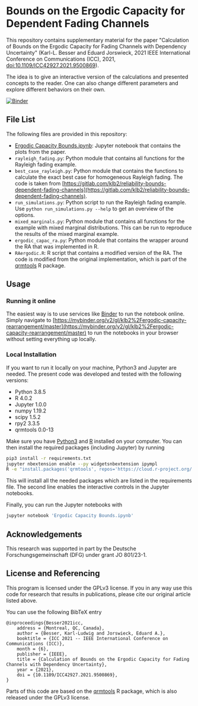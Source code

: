 # Bounds on the Ergodic Capacity for Dependent Fading Channels

This repository contains supplementary material for the paper "Calculation of
Bounds on the Ergodic Capacity for Fading Channels with Dependency Uncertainty"
(Karl-L.  Besser and Eduard Jorswieck, 2021 IEEE International Conference on
Communications (ICC), 2021, [doi:10.1109/ICC42927.2021.9500869](https://doi.org/10.1109/ICC42927.2021.9500869)).

The idea is to give an interactive version of the calculations and presented
concepts to the reader. One can also change different parameters and explore
different behaviors on their own.

[![Binder](https://mybinder.org/badge_logo.svg)](https://mybinder.org/v2/gl/klb2%2Fergodic-capacity-rearrangement/master)


## File List
The following files are provided in this repository:

* [Ergodic Capacity Bounds.ipynb](https://mybinder.org/v2/gl/klb2%2Fergodic-capacity-rearrangement/master?filepath=Ergodic%20Capacity%20Bounds.ipynb):
  Jupyter notebook that contains the plots from the paper.
* `rayleigh_fading.py`: Python module that contains all functions for the
  Rayleigh fading example.
* `best_case_rayleigh.py`: Python module that contains the functions to
  calculate the exact best case for homogeneous Rayleigh fading. The code is
  taken from
  [https://gitlab.com/klb2/reliability-bounds-dependent-fading-channels](https://gitlab.com/klb2/reliability-bounds-dependent-fading-channels).
* `run_simulations.py`: Python script to run the Rayleigh fading example. Use
  `python run_simulations.py --help` to get an overview of the options.
* `mixed_marginals.py`: Python module that contains all functions for the
  example with mixed marginal distributions. This can be run to reproduce the
  results of the mixed marginal example.
* `ergodic_capac_ra.py`: Python module that contains the wrapper around the RA
  that was implemented in R.
* `RAergodic.R`: R script that contains a modified version of the RA. The code
  is modified from the original implementation, which is part of the
  [qrmtools](https://cran.r-project.org/package=qrmtools) R package.


## Usage
### Running it online
The easiest way is to use services like [Binder](https://mybinder.org/) to run
the notebook online. Simply navigate to
[https://mybinder.org/v2/gl/klb2%2Fergodic-capacity-rearrangement/master](https://mybinder.org/v2/gl/klb2%2Fergodic-capacity-rearrangement/master)
to run the notebooks in your browser without setting everything up locally.

### Local Installation
If you want to run it locally on your machine, Python3 and Jupyter are needed.
The present code was developed and tested with the following versions:
- Python 3.8.5
- R 4.0.2
- Jupyter 1.0.0
- numpy 1.19.2
- scipy 1.5.2
- rpy2 3.3.5
- qrmtools 0.0-13

Make sure you have [Python3](https://www.python.org/downloads/) and
[R](https://www.r-project.org/) installed on your computer.
You can then install the required packages (including Jupyter) by running
```bash
pip3 install -r requirements.txt
jupyter nbextension enable --py widgetsnbextension ipympl
R -e "install.packages('qrmtools', repos='https://cloud.r-project.org/')"
```
This will install all the needed packages which are listed in the requirements 
file. The second line enables the interactive controls in the Jupyter
notebooks.

Finally, you can run the Jupyter notebooks with
```bash
jupyter notebook 'Ergodic Capacity Bounds.ipynb'
```


## Acknowledgements
This research was supported in part by the Deutsche Forschungsgemeinschaft
(DFG) under grant JO 801/23-1.


## License and Referencing
This program is licensed under the GPLv3 license. If you in any way use this
code for research that results in publications, please cite our original
article listed above.

You can use the following BibTeX entry
```
@inproceedings{Besser2021icc,
	address = {Montreal, QC, Canada},
	author = {Besser, Karl-Ludwig and Jorswieck, Eduard A.},
	booktitle = {ICC 2021 -- IEEE International Conference on Communications (ICC)},
	month = {6},
	publisher = {IEEE},
	title = {Calculation of Bounds on the Ergodic Capacity for Fading Channels with Dependency Uncertainty},
	year = {2021},
	doi = {10.1109/ICC42927.2021.9500869},
}
```

Parts of this code are based on the
[qrmtools](https://cran.r-project.org/package=qrmtools) R package, which is
also released under the GPLv3 license.
